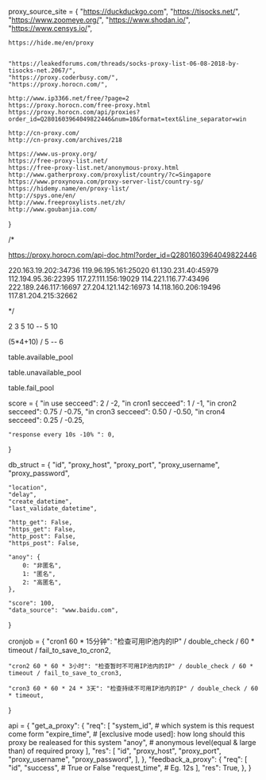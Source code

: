 
proxy_source_site = {
    "https://duckduckgo.com",
    "https://tisocks.net/",
    "https://www.zoomeye.org/",
    "https://www.shodan.io/",
    "https://www.censys.io/",

    https://hide.me/en/proxy


    "https://leakedforums.com/threads/socks-proxy-list-06-08-2018-by-tisocks-net.2067/",
    "https://proxy.coderbusy.com/",
    "https://proxy.horocn.com/",

    http://www.ip3366.net/free/?page=2
    https://proxy.horocn.com/free-proxy.html
    https://proxy.horocn.com/api/proxies?order_id=Q2801603964049822446&num=10&format=text&line_separator=win

    http://cn-proxy.com/
    http://cn-proxy.com/archives/218

    https://www.us-proxy.org/
    https://free-proxy-list.net/
    https://free-proxy-list.net/anonymous-proxy.html
    http://www.gatherproxy.com/proxylist/country/?c=Singapore
    https://www.proxynova.com/proxy-server-list/country-sg/
    https://hidemy.name/en/proxy-list/
    http://spys.one/en/
    http://www.freeproxylists.net/zh/
    http://www.goubanjia.com/

}

/*

https://proxy.horocn.com/api-doc.html?order_id=Q2801603964049822446

220.163.19.202:34736
119.96.195.161:25020
61.130.231.40:45979
112.194.95.36:22395
117.27.111.156:19029
114.221.116.77:43496
222.189.246.117:16697
27.204.121.142:16973
14.118.160.206:19496
117.81.204.215:32662

*/


2 3 5 10 -- 5
10

(5*4+10) / 5 -- 6


table.available_pool

table.unavailable_pool

table.fail_pool


score = {
    "in use secceed": 2 / -2,
    "in cron1 secceed": 1 / -1,
    "in cron2 secceed": 0.75 / -0.75,
    "in cron3 secceed": 0.50 / -0.50,
    "in cron4 secceed": 0.25 / -0.25,

    "response every 10s -10% ": 0,
}

db_struct = {
    "id",
    "proxy_host",
    "proxy_port",
    "proxy_username",
    "proxy_password",

    "location",
    "delay",
    "create_datetime",
    "last_validate_datetime",

    "http_get": False,
    "https_get": False,
    "http_post": False,
    "https_post": False,

    "anoy": {
        0: "非匿名",
        1: "匿名",
        2: "高匿名",
    },

    "score": 100,
    "data_source": "www.baidu.com",

}

cronjob = {
    "cron1 60 * 15分钟": "检查可用IP池内的IP" / double_check / 60 * timeout / fail_to_save_to_cron2,

    "cron2 60 * 60 * 3小时": "检查暂时不可用IP池内的IP" / double_check / 60 * timeout / fail_to_save_to_cron3,

    "cron3 60 * 60 * 24 * 3天": "检查持续不可用IP池内的IP" / double_check / 60 * timeout,

}


api = {
    "get_a_proxy": {
        "req": [
            "system_id",    # which system is this request come form
            "expire_time",  # [exclusive mode used]: how long should this proxy be realeased for this system
            "anoy",         # anonymous level(equal & large than) of required proxy
        ],
        "res": [
            "id",
            "proxy_host",
            "proxy_port",
            "proxy_username",
            "proxy_password",
        ],
    },
    "feedback_a_proxy": {
        "req": [
            "id",
            "success",      # True or False
            "request_time", # Eg. 12s
        ],
        "res": True,
    },
}
